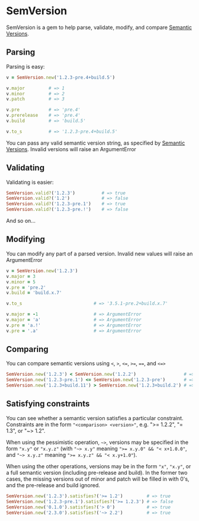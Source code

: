 SemVersion
==========

SemVersion is a gem to help parse, validate, modify, and compare [Semantic Versions](http://semver.org).

Parsing
-------

Parsing is easy:

```ruby
v = SemVersion.new('1.2.3-pre.4+build.5')

v.major         # => 1
v.minor         # => 2
v.patch         # => 3

v.pre           # => 'pre.4'
v.prerelease    # => 'pre.4'
v.build         # => 'build.5'

v.to_s          # => '1.2.3-pre.4+build.5'
```

You can pass any valid semantic version string, as specified by [Semantic Versions](http://semver.org).
Invalid versions will raise an ArgumentError

Validating
----------

Validating is easier:

```ruby
SemVersion.valid?('1.2.3')          # => true
SemVersion.valid?('1.2')            # => false
SemVersion.valid?('1.2.3-pre.1')    # => true
SemVersion.valid?('1.2.3-pre.!')    # => false
```

And so on...

Modifying
---------

You can modify any part of a parsed version.
Invalid new values will raise an ArgumentError

```ruby
v = SemVersion.new('1.2.3')
v.major = 3
v.minor = 5
v.pre = 'pre.2'
v.build = 'build.x.7'

v.to_s                           # => '3.5.1-pre.2+build.x.7'

v.major = -1                     # => ArgumentError
v.major = 'a'                    # => ArgumentError
v.pre = 'a.!'                    # => ArgumentError
v.pre = '.a'                     # => ArgumentError
```

Comparing
---------

You can compare semantic versions using `<`, `>`, `<=`, `>=`, `==`, and `<=>`

```ruby
SemVersion.new('1.2.3') < SemVersion.new('1.2.2')                  # => true
SemVersion.new('1.2.3-pre.1') <= SemVersion.new('1.2.3-pre')       # => false
SemVersion.new('1.2.3+build.11') > SemVersion.new('1.2.3+build.2') # => true
```

Satisfying constraints
----------------------

You can see whether a semantic version satisfies a particular constraint.
Constraints are in the form `"<comparison> <version>"`, e.g. ">= 1.2.2", "= 1.3", or "~> 1.2".

When using the pessimistic operation, `~>`, versions may be specified in the form `"x.y"` or `"x.y.z"` (with `"~> x.y"` meaning `">= x.y.0" && "< x+1.0.0"`, and `"~> x.y.z"` meaning `">= x.y.z" && "< x.y+1.0"`).

When using the other operations, versions may be in the form `"x"`, `"x.y"`, or a full semantic version (including pre-release and build).
In the former two cases, the missing versions out of minor and patch will be filled in with 0's, and the pre-release and build ignored.

```ruby
SemVersion.new('1.2.3').satisfies?('>= 1.2')         # => true
SemVersion.new('1.2.3-pre.1').satisfies?('>= 1.2.3') # => false
SemVersion.new('0.1.0').satisfies?('> 0')            # => true
SemVersion.new('2.3.0').satisfies?('~> 2.2')         # => true
```